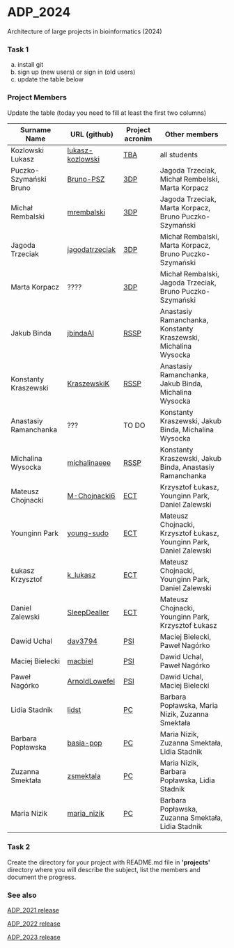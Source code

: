 # ADP_2024
Architecture of large projects in bioinformatics (2024)

### Task 1
<ol type="a">
  <li>install git</li>
  <li>sign up (new users) or sign in (old users)</li>
  <li>update the table below</li>
</ol>

### Project Members
Update the table (today you need to fill at least the first two columns)

| Surname Name           | URL (github)                                            | Project acronim | Other members                                                       |
|------------------------|---------------------------------------------------------|-|---------------------------------------------------------------------|
| Kozlowski Lukasz       | [lukasz-kozlowski](https://github.com/lukasz-kozlowski) | [TBA](https://github.com/lukasz-kozlowski/ADP_2024/blob/main/project/TBA/README.md) | all students                                                        |
| Puczko-Szymański Bruno | [Bruno-PSZ](https://github.com/Bruno-PSZ)               | [3DP](https://github.com/jagodatrzeciak/ADP-project) | Jagoda Trzeciak, Michał Rembelski, Marta Korpacz                    |
| Michał Rembalski       | [mrembalski](https://github.com/mrembalski)             | [3DP](https://github.com/jagodatrzeciak/ADP-project) | Jagoda Trzeciak, Marta Korpacz, Bruno Puczko-Szymański              |
| Jagoda Trzeciak        | [jagodatrzeciak](https://github.com/jagodatrzeciak)     | [3DP](https://github.com/jagodatrzeciak/ADP-project) | Michał Rembalski, Marta Korpacz, Bruno Puczko-Szymański             |
| Marta Korpacz          | ????                                                    | [3DP](https://github.com/jagodatrzeciak/ADP-project) | Michał Rembalski, Jagoda Trzeciak, Bruno Puczko-Szymański           |
| Jakub Binda            | [jbindaAI](https://github.com/jbindaAI)                 | [RSSP](https://github.com/jbindaAI/RSSP.git) | Anastasiy Ramanchanka, Konstanty Kraszewski, Michalina Wysocka      |
| Konstanty Kraszewski   | [KraszewskiK](https://github.com/KraszewskiK)           | [RSSP](https://github.com/jbindaAI/RSSP.git) | Anastasiy Ramanchanka, Jakub Binda, Michalina Wysocka               |
| Anastasiy Ramanchanka  | ???                                                     | TO DO | Konstanty Kraszewski, Jakub Binda, Michalina Wysocka                |
| Michalina Wysocka      | [michalinaeee](https://github.com/michalinaeee)         | [RSSP](https://github.com/jbindaAI/RSSP.git) | Konstanty Kraszewski, Jakub Binda, Anastasiy Ramanchanka          |
| Mateusz Chojnacki      | [M-Chojnacki6](https://github.com/M-Chojnacki6)         | [ECT](https://github.com/M-Chojnacki6/ECT) | Krzysztof Łukasz, Younginn Park, Daniel Zalewski                    |
| Younginn Park          | [young-sudo](https://github.com/young-sudo)             | [ECT](https://github.com/M-Chojnacki6/ECT) | Mateusz Chojnacki, Krzysztof Łukasz, Younginn Park, Daniel Zalewski |
| Łukasz Krzysztof       | [k_lukasz](https://github.com/szysztof17)               | [ECT](https://github.com/M-Chojnacki6/ECT) | Mateusz Chojnacki, Younginn Park, Daniel Zalewski                   |
| Daniel Zalewski        | [SleepDealler](https://github.com/SleepDealler)         | [ECT](https://github.com/M-Chojnacki6/ECT) | Mateusz Chojnacki, Younginn Park, Krzysztof Łukasz                  |
| Dawid Uchal            | [dav3794](https://github.com/dav3794)                   | [PSI](https://github.com/dav3794/PsiMol) | Maciej Bielecki, Paweł Nagórko                                      |
| Maciej Bielecki        | [macbiel](https://github.com/macbiel)                   | [PSI](https://github.com/dav3794/PsiMol) | Dawid Uchal, Paweł Nagórko                                          |
| Paweł Nagórko          | [ArnoldLowefel](https://github.com/ArnoldLowefel)|[PSI](https://github.com/dav3794/PsiMol)| Dawid Uchal, Maciej Bielecki                                        |
| Lidia Stadnik          | [lidst](https://github.com/lidst)                       | [PC](https://github.com/Silbena/ProtCon) | Barbara Popławska, Maria Nizik, Zuzanna Smektała                    |
| Barbara Popławska      | [basia-pop](https://github.com/basia-pop)               | [PC](https://github.com/Silbena/ProtCon) | Maria Nizik, Zuzanna Smektała, Lidia Stadnik                        |
| Zuzanna Smektała       | [zsmektala](https://github.com/zsmektala)               | [PC](https://github.com/Silbena/ProtCon) | Maria Nizik, Barbara Popławska, Lidia Stadnik                       |
| Maria Nizik            | [maria_nizik](https://github.com/Silbena)               | [PC](https://github.com/Silbena/ProtCon) | Barbara Popławska, Zuzanna Smektała, Lidia Stadnik                  |

### Task 2
Create the directory for your project with README.md file in <b>'projects'</b> directory where you will describe the subject, 
list the members and document the progress.

### See also

[ADP_2021 release](https://github.com/lukasz-kozlowski/ADP_2021)

[ADP_2022 release](https://github.com/lukasz-kozlowski/ADP_2022)

[ADP_2023 release](https://github.com/lukasz-kozlowski/ADP_2023)
